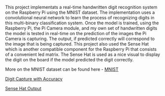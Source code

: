 This project implementats a real-time handwritten digit recognition system on the Raspberry Pi 
using the MNIST dataset. The implementation uses a convolutional neural network to learn the process 
of recognizing digits in this multi-binary classification system. Once the model is trained, using 
the Raspberry Pi, the Pi Camera module, and my own set of handwritten digits the model is tested in 
real-time on the prediction of the images the Pi Camera is capturing. The output, if predicted correctly 
will correspond to the image that is being captured. This project also used the Sense Hat which is another 
compatible component for the Raspberry Pi that consists of a convenient led matrix. The Sense Hat is used 
as a nice visual to display the digit on the board if the model predicted the digit correctly.


More on the MNIST dataset can be found here - [MNIST](https://www.tensorflow.org/datasets/catalog/mnist)

[Digit Capture with Accuracy](https://github.com/landonbr/raspberrypi-digit-recognition-NN/blob/master/pics/Picture1.png)


[Sense Hat Output](https://github.com/landonbr/raspberrypi-digit-recognition-NN/blob/master/pics/Picture2.jpg)
